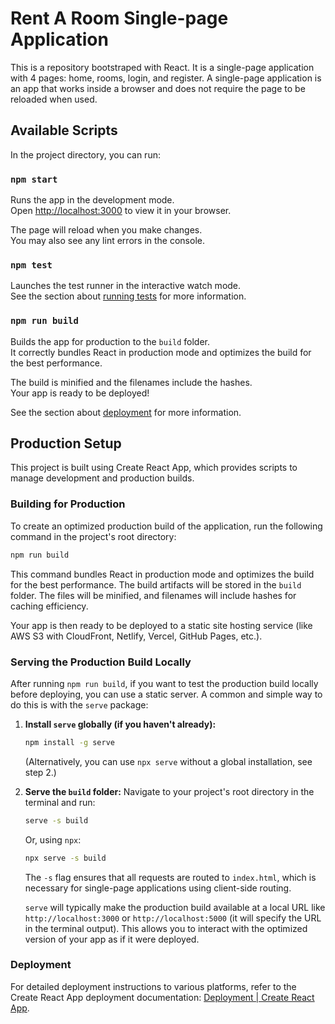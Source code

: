 # Rent A Room Single-page Application

This is a repository bootstraped with React. It is a single-page application with 4 pages: home, rooms, login, and register. A single-page application is an app that works inside a browser and does not require the page to be reloaded when used.

## Available Scripts

In the project directory, you can run:

### `npm start`

Runs the app in the development mode.\
Open [http://localhost:3000](http://localhost:3000) to view it in your browser.

The page will reload when you make changes.\
You may also see any lint errors in the console.

### `npm test`

Launches the test runner in the interactive watch mode.\
See the section about [running tests](https://facebook.github.io/create-react-app/docs/running-tests) for more information.


### `npm run build`

Builds the app for production to the `build` folder.\
It correctly bundles React in production mode and optimizes the build for the best performance.

The build is minified and the filenames include the hashes.\
Your app is ready to be deployed!

See the section about [deployment](https://facebook.github.io/create-react-app/docs/deployment) for more information.

## Production Setup

This project is built using Create React App, which provides scripts to manage development and production builds.

### Building for Production

To create an optimized production build of the application, run the following command in the project's root directory:

```bash
npm run build
```

This command bundles React in production mode and optimizes the build for the best performance. The build artifacts will be stored in the `build` folder. The files will be minified, and filenames will include hashes for caching efficiency.

Your app is then ready to be deployed to a static site hosting service (like AWS S3 with CloudFront, Netlify, Vercel, GitHub Pages, etc.).

### Serving the Production Build Locally

After running `npm run build`, if you want to test the production build locally before deploying, you can use a static server. A common and simple way to do this is with the `serve` package:

1.  **Install `serve` globally (if you haven't already):**
    ```bash
    npm install -g serve
    ```
    (Alternatively, you can use `npx serve` without a global installation, see step 2.)

2.  **Serve the `build` folder:**
    Navigate to your project's root directory in the terminal and run:
    ```bash
    serve -s build
    ```
    Or, using `npx`:
    ```bash
    npx serve -s build
    ```
    The `-s` flag ensures that all requests are routed to `index.html`, which is necessary for single-page applications using client-side routing.

    `serve` will typically make the production build available at a local URL like `http://localhost:3000` or `http://localhost:5000` (it will specify the URL in the terminal output). This allows you to interact with the optimized version of your app as if it were deployed.

### Deployment
For detailed deployment instructions to various platforms, refer to the Create React App deployment documentation: [Deployment | Create React App](https://facebook.github.io/create-react-app/docs/deployment).

